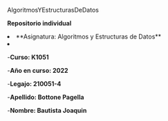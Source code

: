 AlgoritmosYEstructurasDeDatos  
  
**Repositorio individual**  
  
<li>**Asignatura: Algoritmos y Estructuras de Datos**<li>
  
-**Curso: K1051**  
 
-**Año en curso: 2022**  
  
-**Legajo: 210051-4**
  
-**Apellido: Bottone Pagella**  
  
-**Nombre: Bautista Joaquin**  

